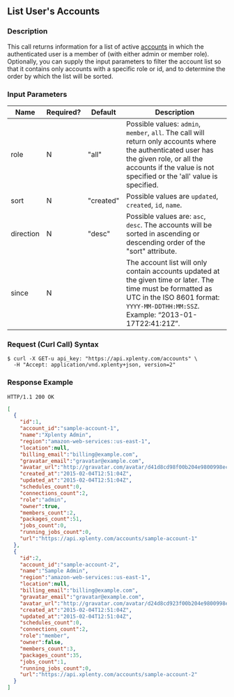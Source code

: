 ## List User's Accounts 

### Description
This call returns information for a list of active [accounts](https://github.com/xplenty/xplenty-api-doc-v2/blob/master/resources/account.md) in which the authenticated user is a member of (with either admin or  member role). Optionally, you can supply the input parameters to filter the account list so that it contains only accounts with a specific role or id, and to determine the order by which the list will be sorted.

### Input Parameters

|Name|Required?|Default|Description|
|----|---------|-------|-----------|
role|N|"all"|Possible values: ```admin```, ```member```, ```all```. The call will return only accounts where the authenticated user has the given role, or all the accounts if the value is not specified or the 'all' value is specified.
sort|N|"created"|Possible values are  ```updated```, ```created```, ```id```, ```name```.
direction|N|"desc"|Possible values are: ```asc```, ```desc```. The accounts will be sorted in ascending or descending order of the "sort" attribute.
since|N| |The account list will only contain accounts updated at the given time or later. The time must be formatted as UTC in the ISO 8601 format: ```YYYY-MM-DDTHH:MM:SSZ```. Example: “2013-01-17T22:41:21Z”.

### Request (Curl Call) Syntax
```shell
$ curl -X GET-u api_key: "https://api.xplenty.com/accounts" \
  -H "Accept: application/vnd.xplenty+json, version=2" 
```

### Response Example
```HTTP
HTTP/1.1 200 OK
```

```json
[
  {
    "id":1,
    "account_id":"sample-account-1",
    "name":"Xplenty Admin",
    "region":"amazon-web-services::us-east-1",
    "location":null,
    "billing_email":"billing@example.com",
    "gravatar_email":"gravatar@example.com",
    "avatar_url":"http://gravatar.com/avatar/d41d8cd98f00b204e9800998ecf8427e.png?d=retro&s=140",
    "created_at":"2015-02-04T12:51:04Z",
    "updated_at":"2015-02-04T12:51:04Z",
    "schedules_count":0,
    "connections_count":2,
    "role":"admin",
    "owner":true,
    "members_count":2,
    "packages_count":51,
    "jobs_count":0,
    "running_jobs_count":0,
    "url":"https://api.xplenty.com/accounts/sample-account-1"
  },
  {
    "id":2,
    "account_id":"sample-account-2",
    "name":"Sample Admin",
    "region":"amazon-web-services::us-east-1",
    "location":null,
    "billing_email":"billing@example.com",
    "gravatar_email":"gravatar@example.com",
    "avatar_url":"http://gravatar.com/avatar/d24d8cd923f00b204e9800998ecf8427e.png?d=retro&s=140",
    "created_at":"2015-02-04T12:51:04Z",
    "updated_at":"2015-02-04T12:51:04Z",
    "schedules_count":0,
    "connections_count":2,
    "role":"member",
    "owner":false,
    "members_count":3,
    "packages_count":35,
    "jobs_count":1,
    "running_jobs_count":0,
    "url":"https://api.xplenty.com/accounts/sample-account-2"
  }
]
```
